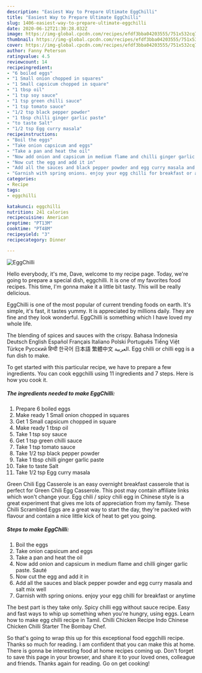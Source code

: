 ```yaml
---
description: "Easiest Way to Prepare Ultimate EggChilli"
title: "Easiest Way to Prepare Ultimate EggChilli"
slug: 1406-easiest-way-to-prepare-ultimate-eggchilli
date: 2020-06-12T21:30:28.032Z
image: https://img-global.cpcdn.com/recipes/efdf3bba04203555/751x532cq70/eggchilli-recipe-main-photo.jpg
thumbnail: https://img-global.cpcdn.com/recipes/efdf3bba04203555/751x532cq70/eggchilli-recipe-main-photo.jpg
cover: https://img-global.cpcdn.com/recipes/efdf3bba04203555/751x532cq70/eggchilli-recipe-main-photo.jpg
author: Fanny Peterson
ratingvalue: 4.5
reviewcount: 14
recipeingredient:
- "6 boiled eggs"
- "1 Small onion chopped in squares"
- "1 Small capsicum chopped in square"
- "1 tbsp oil"
- "1 tsp soy sauce"
- "1 tsp green chilli sauce"
- "1 tsp tomato sauce"
- "1/2 tsp black pepper powder"
- "1 tbsp chilli ginger garlic paste"
- "to taste Salt"
- "1/2 tsp Egg curry masala"
recipeinstructions:
- "Boil the eggs"
- "Take onion capsicum and eggs"
- "Take a pan and heat the oil"
- "Now add onion and capsicum in medium flame and chilli ginger garlic paste. Sauté"
- "Now cut the egg and add it in"
- "Add all the sauces and black pepper powder and egg curry masala and salt mix well"
- "Garnish with spring onions. enjoy your egg chilli for breakfast or anytime"
categories:
- Recipe
tags:
- eggchilli

katakunci: eggchilli 
nutrition: 241 calories
recipecuisine: American
preptime: "PT13M"
cooktime: "PT48M"
recipeyield: "3"
recipecategory: Dinner

---
```



![EggChilli](https://img-global.cpcdn.com/recipes/efdf3bba04203555/751x532cq70/eggchilli-recipe-main-photo.jpg)

Hello everybody, it's me, Dave, welcome to my recipe page. Today, we're going to prepare a special dish, eggchilli. It is one of my favorites food recipes. This time, I'm gonna make it a little bit tasty. This will be really delicious.

EggChilli is one of the most popular of current trending foods on earth. It's simple, it's fast, it tastes yummy. It is appreciated by millions daily. They are fine and they look wonderful. EggChilli is something which I have loved my whole life.

The blending of spices and sauces with the crispy. Bahasa Indonesia Deutsch English Español Français Italiano Polski Português Tiếng Việt Türkçe Русский हिन्दी 한국어 日本語 繁體中文 العربية. Egg chilli or chilli egg is a fun dish to make.


To get started with this particular recipe, we have to prepare a few ingredients. You can cook eggchilli using 11 ingredients and 7 steps. Here is how you cook it.

<!--inarticleads1-->

##### The ingredients needed to make EggChilli:

1. Prepare 6 boiled eggs
1. Make ready 1 Small onion chopped in squares
1. Get 1 Small capsicum chopped in square
1. Make ready 1 tbsp oil
1. Take 1 tsp soy sauce
1. Get 1 tsp green chilli sauce
1. Take 1 tsp tomato sauce
1. Take 1/2 tsp black pepper powder
1. Take 1 tbsp chilli ginger garlic paste
1. Take to taste Salt
1. Take 1/2 tsp Egg curry masala


Green Chili Egg Casserole is an easy overnight breakfast casserole that is perfect for Green Chili Egg Casserole. This post may contain affiliate links which won&#39;t change your. Egg chili / spicy chili egg in Chinese style is a great experiment that gives me lots of appreciation from my family. These Chilli Scrambled Eggs are a great way to start the day, they&#39;re packed with flavour and contain a nice little kick of heat to get you going. 

<!--inarticleads2-->

##### Steps to make EggChilli:

1. Boil the eggs
1. Take onion capsicum and eggs
1. Take a pan and heat the oil
1. Now add onion and capsicum in medium flame and chilli ginger garlic paste. Sauté
1. Now cut the egg and add it in
1. Add all the sauces and black pepper powder and egg curry masala and salt mix well
1. Garnish with spring onions. enjoy your egg chilli for breakfast or anytime


The best part is they take only. Spicy chilli egg without sauce recipe. Easy and fast ways to whip up something when you&#39;re hungry, using eggs. Learn how to make egg chilli recipe in Tamil. Chilli Chicken Recipe Indo Chinese Chicken Chilli Starter The Bombay Chef. 

So that's going to wrap this up for this exceptional food eggchilli recipe. Thanks so much for reading. I am confident that you can make this at home. There is gonna be interesting food at home recipes coming up. Don't forget to save this page in your browser, and share it to your loved ones, colleague and friends. Thanks again for reading. Go on get cooking!
